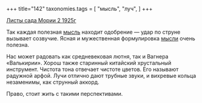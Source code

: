 +++
title="142"
taxonomies.tags = [
 "мысль",
 "луч",
]
+++

[Листы сада Мории 2 1925г](/agni/1925)

Так каждая полезная [мысль](/tags/мысль) находит одобрение — удар по струне вызывает созвучие. Ясная и мужественная формулировка [мысли](/tags/мысль) очень полезна.   

Нас может радовать как средневековая лютня, так и Вагнера «Валькирии». Хорош также старинный китайский хрустальный инструмент. Чистота тона отвечает чистоте цветов. Его называют радужной арфой. Лучи отлично дают трубные звуки, и вихревые кольца незаменимы, как струнный аккорд.   

Право, стоит жить с такими перспективами.   

